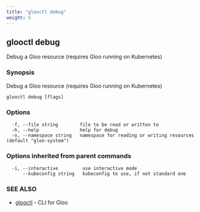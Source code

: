 ```yaml
---
title: "glooctl debug"
weight: 5
---
```

## glooctl debug

Debug a Gloo resource (requires Gloo running on Kubernetes)

### Synopsis

Debug a Gloo resource (requires Gloo running on Kubernetes)

```
glooctl debug [flags]
```

### Options

```
  -f, --file string        file to be read or written to
  -h, --help               help for debug
  -n, --namespace string   namespace for reading or writing resources (default "gloo-system")
```

### Options inherited from parent commands

```
  -i, --interactive         use interactive mode
      --kubeconfig string   kubeconfig to use, if not standard one
```

### SEE ALSO

* [glooctl](../glooctl)	 - CLI for Gloo

